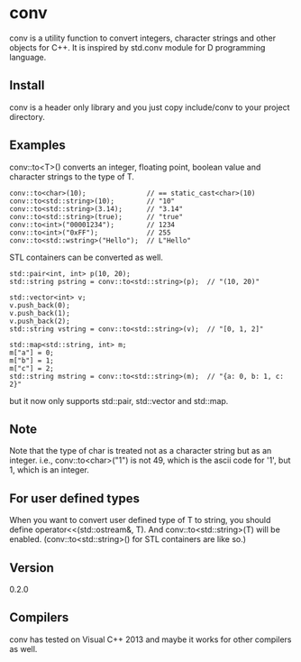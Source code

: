# conv

conv is a utility function to convert integers, character strings and other objects for C++.
It is inspired by std.conv module for D programming language.

## Install

conv is a header only library and you just copy include/conv to your project directory.

## Examples

conv::to&lt;T&gt;() converts an integer, floating point, boolean value
and character strings to the type of T.

    conv::to<char>(10);               // == static_cast<char>(10)
    conv::to<std::string>(10);        // "10"
    conv::to<std::string>(3.14);      // "3.14"
    conv::to<std::string>(true);      // "true"
    conv::to<int>("00001234");        // 1234
    conv::to<int>("0xFF");            // 255
    conv::to<std::wstring>("Hello");  // L"Hello"

STL containers can be converted as well.

    std::pair<int, int> p(10, 20);
    std::string pstring = conv::to<std::string>(p);  // "(10, 20)"

    std::vector<int> v;
    v.push_back(0);
    v.push_back(1);
    v.push_back(2);
    std::string vstring = conv::to<std::string>(v);  // "[0, 1, 2]"

    std::map<std::string, int> m;
    m["a"] = 0;
    m["b"] = 1;
    m["c"] = 2;
    std::string mstring = conv::to<std::string>(m);  // "{a: 0, b: 1, c: 2}"

but it now only supports std::pair, std::vector and std::map.

## Note

Note that the type of char is treated not as a character string but as an integer.
i.e., conv::to&lt;char&gt;("1") is not 49, which is the ascii code for '1', but 1, which is an integer.

## For user defined types

When you want to convert user defined type of T to string, you should define operator&lt;&lt;(std::ostream&, T).
And conv::to&lt;std::string&gt;(T) will be enabled.
(conv::to&lt;std::string&gt;() for STL containers are like so.)

## Version

0.2.0

## Compilers

conv has tested on Visual C++ 2013 and maybe it works for other compilers as well.
